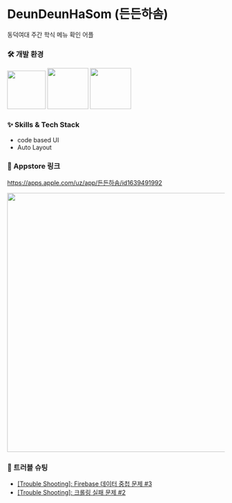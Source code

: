 # DeunDeunHaSom (든든하솜)
동덕여대 주간 학식 메뉴 확인 어플

### 🛠 개발 환경

<img width="89" src="https://img.shields.io/badge/iOS-13.0+-silver"> <img width="95" src="https://img.shields.io/badge/Xcode-14.1-blue"> <img width="95" src="https://img.shields.io/badge/Swift-5.7.1-orange"> 

### :sparkles: Skills & Tech Stack
- code based UI
- Auto Layout

### 🔗 Appstore 링크
https://apps.apple.com/uz/app/든든하솜/id1639491992

<img width="600" src="https://github.com/wonhui-kim/DeunDeunHaSom_/assets/96123303/f5a26262-127e-4e76-94e4-7718f7c0e206">

### 🚀 트러블 슈팅
- [[Trouble Shooting]: Firebase 데이터 중첩 문제 #3](https://github.com/wonhui-kim/DeunDeunHaSom_/issues/3)
- [[Trouble Shooting]: 크롤링 실패 문제 #2](https://github.com/wonhui-kim/DeunDeunHaSom_/issues/2)
